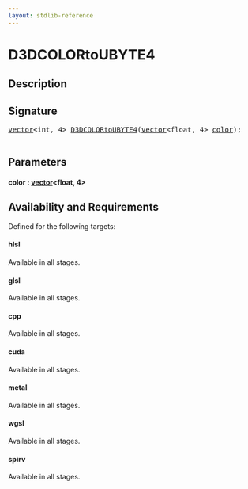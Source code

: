 ```yaml
---
layout: stdlib-reference
---
```


# D3DCOLORtoUBYTE4

## Description





## Signature 

<pre>
<a href="../types/vector/index.md" class="code_type">vector</a>&lt;<span class="code_keyword">int</span>, 4&gt; <a href="d3dcolortoubyte4-0234567abcde.md">D3DCOLORtoUBYTE4</a>(<a href="../types/vector/index.md" class="code_type">vector</a>&lt;<span class="code_keyword">float</span>, 4&gt; <a href="d3dcolortoubyte4-0234567abcde.md#decl-color" class="code_param">color</a>);

</pre>

## Parameters

####  <a id="decl-color"></a>color  : [vector](../types/vector/index.md)\<float, 4\>

## Availability and Requirements

Defined for the following targets:

#### hlsl
Available in all stages.

#### glsl
Available in all stages.

#### cpp
Available in all stages.

#### cuda
Available in all stages.

#### metal
Available in all stages.

#### wgsl
Available in all stages.

#### spirv
Available in all stages.




<script>
// Fix .md links to .html when on ReadTheDocs
if (window.location.hostname.includes('readthedocs') || 
    window.location.hostname.includes('rtfd.io')) {
  document.addEventListener('DOMContentLoaded', function() {
    const links = document.querySelectorAll('a');
    links.forEach(link => {
      if (link.getAttribute('href') && link.getAttribute('href').endsWith('.md')) {
        link.href = link.href.replace(/\.md($|#|\?)/, '.html$1');
      }
    });
  });
}
</script>
